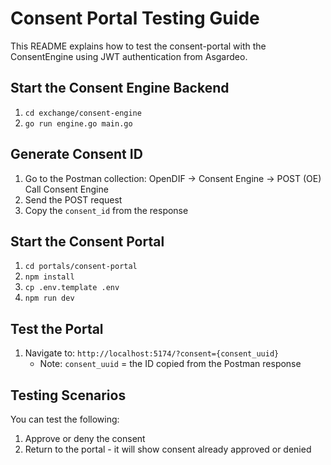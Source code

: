 # Consent Portal Testing Guide

This README explains how to test the consent-portal with the ConsentEngine using JWT authentication from Asgardeo.

## Start the Consent Engine Backend

1. `cd exchange/consent-engine`
2. `go run engine.go main.go`

## Generate Consent ID

1. Go to the Postman collection: OpenDIF → Consent Engine → POST (OE) Call Consent Engine
2. Send the POST request
3. Copy the `consent_id` from the response

## Start the Consent Portal

1. `cd portals/consent-portal`
2. `npm install`
3. `cp .env.template .env`
4. `npm run dev`

## Test the Portal

1. Navigate to: `http://localhost:5174/?consent={consent_uuid}`
    - Note: `consent_uuid` = the ID copied from the Postman response

## Testing Scenarios

You can test the following:
1. Approve or deny the consent
2. Return to the portal - it will show consent already approved or denied